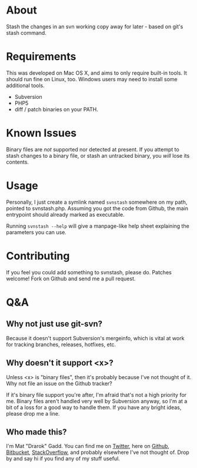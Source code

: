 # About

Stash the changes in an svn working copy away for later - based on git's stash command.

# Requirements

This was developed on Mac OS X, and aims to only require built-in tools. It should run fine on Linux, too. Windows users may need to install some additional tools.

* Subversion
* PHP5
* diff / patch binaries on your PATH.

# Known Issues

Binary files are *not* supported nor detected at present. If you attempt to stash changes to a binary file, or stash an untracked binary, you *will* lose its contents.

# Usage

Personally, I just create a symlink named `svnstash` somewhere on my path, pointed to svnstash.php. Assuming you got the code from Github, the main entrypoint should already marked as executable.

Running `svnstash --help` will give a manpage-like help sheet explaining the parameters you can use.

# Contributing

If you feel you could add something to svnstash, please do. Patches welcome! Fork on Github and send me a pull request.

# Q&A

## Why not just use git-svn?

Because it doesn't support Subversion's mergeinfo, which is vital at work for tracking branches, releases, hotfixes, etc.

## Why doesn't it support &lt;x&gt;?

Unless &lt;x&gt; is "binary files", then it's probably because I've not thought of it. Why not file an issue on the Github tracker?

If it's binary file support you're after, I'm afraid that's not a high priority for me. Binary files aren't handled very well by Subversion anyway, so I'm at a bit of a loss for a good way to handle them. If you have any bright ideas, please drop me a line.

## Who made this?

I'm Mat "Drarok" Gadd. You can find me on [Twitter][twitter], here on [Github][github], [Bitbucket][bitbucket], [StackOverflow][stackoverflow], and probably elsewhere I've not thought of. Drop by and say hi if you find any of my stuff useful.

[twitter]: http://twitter.com/Drarok
[github]: http://github.com/Drarok
[bitbucket]: http://bitbucket.org/drarok
[stackoverflow]: http://stackoverflow.com/users/86093/drarok